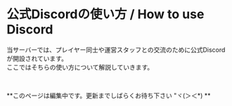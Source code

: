 # 公式Discordの使い方 / How to use Discord

当サーバーでは、プレイヤー同士や運営スタッフとの交流のために公式Discordが開設されています。  
ここではそちらの使い方について解説していきます。

<br>


**このページは編集中です。更新までしばらくお待ち下さい "ヾ(＞＜*) **
